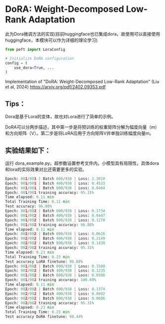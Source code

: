 # DoRA: Weight-Decomposed Low-Rank Adaptation

此为Dora微调方法的实现(目前huggingface也已集成dora，故使用可以直接使用huggingface，本模块可以作为详细的理论学习)

```python
from peft import LoraConfig

# Initialize DoRA configuration
config = (
    use_dora=True, ...
)
```




Implementation of "DoRA: Weight-Decomposed Low-Rank Adaptation" (Liu et al, 2024) https://arxiv.org/pdf/2402.09353.pdf


## Tips：
Dora是基于Lora的变体，故也对Lora进行了简单的示例。


DoRA可以分两步描述，其中第一步是将预训练的权重矩阵分解为幅度向量（m）和方向矩阵（V）。第二步是将LoRA应用于方向矩阵V并单独训练幅度向量m。


## 实验结果如下：
运行 dora_example.py。超参数设置参考文件内。小模型具有局限性，具体dora和lora的实际效果对比还需要更多的实验。

```python
Epoch: 001/001 | Batch 000/938 | Loss: 2.3010
Epoch: 001/001 | Batch 400/938 | Loss: 0.4533
Epoch: 001/001 | Batch 800/938 | Loss: 0.0464
Epoch: 001/001 training accuracy: 95.31%
Time elapsed: 0.11 min
Total Training Time: 0.11 min
Test accuracy: 96.88%
Epoch: 001/002 | Batch 000/938 | Loss: 0.1734
Epoch: 001/002 | Batch 400/938 | Loss: 0.0447
Epoch: 001/002 | Batch 800/938 | Loss: 0.1270
Epoch: 001/002 training accuracy: 96.88%
Time elapsed: 0.11 min
Epoch: 002/002 | Batch 000/938 | Loss: 0.0626
Epoch: 002/002 | Batch 400/938 | Loss: 0.2149
Epoch: 002/002 | Batch 800/938 | Loss: 0.1430
Epoch: 002/002 training accuracy: 95.31%
Time elapsed: 0.23 min
Total Training Time: 0.23 min
Test accuracy LoRA finetune: 96.88%
Epoch: 001/002 | Batch 000/938 | Loss: 0.1588
Epoch: 001/002 | Batch 400/938 | Loss: 0.1235
Epoch: 001/002 | Batch 800/938 | Loss: 0.0506
Epoch: 001/002 training accuracy: 100.00%
Time elapsed: 0.11 min
Epoch: 002/002 | Batch 000/938 | Loss: 0.1374
Epoch: 002/002 | Batch 400/938 | Loss: 0.0892
Epoch: 002/002 | Batch 800/938 | Loss: 0.0606
Epoch: 002/002 training accuracy: 95.31%
Time elapsed: 0.23 min
Total Training Time: 0.23 min
Test accuracy DoRA finetune: 98.44%
```
